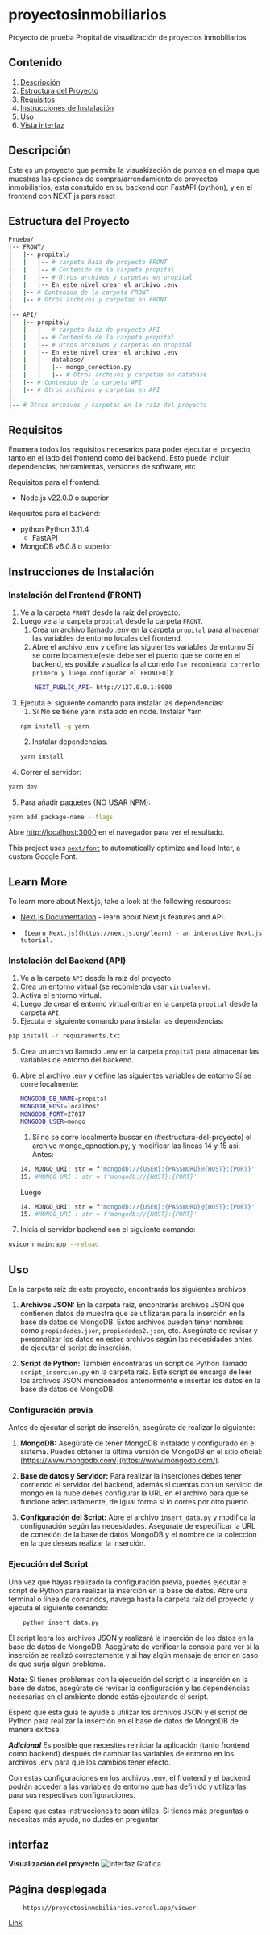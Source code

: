 # proyectosinmobiliarios
Proyecto de prueba Propital de visualización de proyectos inmobiliarios

## Contenido

1. [Descripción](#descripción)
2. [Estructura del Proyecto](#estructura-del-proyecto)
3. [Requisitos](#requisitos)
4. [Instrucciones de Instalación](#instrucciones-de-instalación)
5. [Uso](#uso)
6. [Vista interfaz](#interfaz)


## Descripción

Este es un proyecto que permite la visuakización de puntos en el mapa que muestras las opciones de compra/arrendamiento de proyectos inmobiliarios, esta constuido en su backend con FastAPI (python), y en el frontend con NEXT js para react

## Estructura del Proyecto
```bash
Prueba/
|-- FRONT/
|   |-- propital/
|   |   |-- # carpeta Raíz de proyecto FRONT
|   |   |-- # Contenido de la carpeta propital
|   |   |-- # Otros archivos y carpetas en propital
|   |   |-- En este nivel crear el archivo .env
|   |-- # Contenido de la carpeta FRONT
|   |-- # Otros archivos y carpetas en FRONT
|
|-- API/
|   |-- propital/
|   |   |-- # carpeta Raíz de proyecto API
|   |   |-- # Contenido de la carpeta propital
|   |   |-- # Otros archivos y carpetas en propital
|   |   |-- En este nivel crear el archivo .env
|   |   |-- database/
|   |   |   |-- mongo_conection.py
|   |   |   |-- # Otros archivos y carpetas en database
|   |-- # Contenido de la carpeta API
|   |-- # Otros archivos y carpetas en API
|
|-- # Otros archivos y carpetas en la raíz del proyecto

```


## Requisitos

Enumera todos los requisitos necesarios para poder ejecutar el proyecto, tanto en el lado del frontend como del backend. Esto puede incluir dependencias, herramientas, versiones de software, etc.

Requisitos para el frontend:
- Node.js v22.0.0 o superior

Requisitos para el backend:
- python Python 3.11.4
    - FastAPI
- MongoDB v6.0.8 o superior

## Instrucciones de Instalación

### Instalación del Frontend (FRONT)

1. Ve a la carpeta `FRONT` desde la raíz del proyecto.
2. Luego ve a la carpeta `propital` desde la carpeta `FRONT`.
    1. Crea un archivo llamado .env en la carpeta `propital` para almacenar las variables de entorno locales del frontend.
    2. Abre el archivo .env y define las siguientes variables de entorno Sí se corre localmente(este debe ser el puerto que se corre en el backend, es posible visualizarla al correrlo `[se recomienda correrlo primero y luego configurar el FRONTED]`):
    ```bash 
        NEXT_PUBLIC_API= http://127.0.0.1:8000
    ```
3. Ejecuta el siguiente comando para instalar las dependencias:
    1. Si No se tiene yarn instalado en node. Instalar Yarn
    ```bash
    npm install -g yarn
    ```
    2. Instalar dependencias.
    ```bash
    yarn install 
    ```
4. Correr el servidor:

```bash
yarn dev
```

5. Para añadir paquetes (NO USAR NPM):

```bash
yarn add package-name --flags
```


Abre [http://localhost:3000](http://localhost:3000) en el navegador para ver el resultado.

This project uses [`next/font`](https://nextjs.org/docs/basic-features/font-optimization) to automatically optimize and load Inter, a custom Google Font.

## Learn More

To learn more about Next.js, take a look at the following resources:

-   [Next.js Documentation](https://nextjs.org/docs) - learn about Next.js features and API.
-      [Learn Next.js](https://nextjs.org/learn) - an interactive Next.js tutorial.

### Instalación del Backend (API)

1. Ve a la carpeta `API` desde la raíz del proyecto.
2. Crea un entorno virtual (se recomienda usar `virtualenv`).
3. Activa el entorno virtual.
4. Luego de crear el entorno virtual entrar en la carpeta `propital` desde la carpeta `API`.
5. Ejecuta el siguiente comando para instalar las dependencias:

```bash
pip install -r requirements.txt
```

5. Crea un archivo llamado `.env` en la carpeta `propital` para almacenar las variables de entorno del backend.
6. Abre el archivo .env y define las siguientes variables de entorno Sí se corre localmente:
    ```bash 
    MONGODB_DB_NAME=propital
    MONGODB_HOST=localhost
    MONGODB_PORT=27017
    MONGODB_USER=mongo
    ```
    1. Sí no se corre localmente buscar en (#estructura-del-proyecto) el archivo mongo_cpnection.py, y modificar las lineas 14 y 15
    asi:
    Antes:
    ```bash
    14. MONGO_URI: str = f'mongodb://{USER}:{PASSWORD}@{HOST}:{PORT}'
    15. #MONGO_URI : str = f'mongodb://{HOST}:{PORT}'

    ```
    Luego
    ```bash
    14. MONGO_URI: str = f'mongodb://{USER}:{PASSWORD}@{HOST}:{PORT}'
    15. #MONGO_URI : str = f'mongodb://{HOST}:{PORT}'

    ```



7. Inicia el servidor backend con el siguiente comando:

```bash
uvicorn main:app --reload
```


## Uso

En la carpeta raíz de este proyecto, encontrarás los siguientes archivos:

1. **Archivos JSON:** En la carpeta raíz, encontrarás archivos JSON que contienen datos de muestra que se utilizarán para la inserción en la base de datos de MongoDB. Estos archivos pueden tener nombres como `propiedades.json`, `propiedades2.json`, etc. Asegúrate de revisar y personalizar los datos en estos archivos según las necesidades antes de ejecutar el script de inserción.

2. **Script de Python:** También encontrarás un script de Python llamado `script_inserción.py` en la carpeta raíz. Este script se encarga de leer los archivos JSON mencionados anteriormente e insertar los datos en la base de datos de MongoDB.

### Configuración previa

Antes de ejecutar el script de inserción, asegúrate de realizar lo siguiente:

1. **MongoDB:** Asegúrate de tener MongoDB instalado y configurado en el sistema. Puedes obtener la última versión de MongoDB en el sitio oficial: [https://www.mongodb.com/](https://www.mongodb.com/).

2. **Base de datos y Servidor:** Para realizar la inserciones debes tener corriendo el servidor del backend, además si cuentas con un servicio de mongo en la nube debes configurar la URL en el archivo para que se funcione adecuadamente, de igual forma si lo corres por otro puerto.

3. **Configuración del Script:** Abre el archivo `insert_data.py` y modifica la configuración según las necesidades. Asegúrate de especificar la URL de conexión de la base de datos MongoDB y el nombre de la colección en la que deseas realizar la inserción.

### Ejecución del Script

Una vez que hayas realizado la configuración previa, puedes ejecutar el script de Python para realizar la inserción en la base de datos. Abre una terminal o línea de comandos, navega hasta la carpeta raíz del proyecto y ejecuta el siguiente comando:

```bash
    python insert_data.py
```


El script leerá los archivos JSON y realizará la inserción de los datos en la base de datos de MongoDB. Asegúrate de verificar la consola para ver si la inserción se realizó correctamente y si hay algún mensaje de error en caso de que surja algún problema.

**Nota:** Si tienes problemas con la ejecución del script o la inserción en la base de datos, asegúrate de revisar la configuración y las dependencias necesarias en el ambiente donde estás ejecutando el script.

Espero que esta guía te ayude a utilizar los archivos JSON y el script de Python para realizar la inserción en el base de datos de MongoDB de manera exitosa.

***Adicional***
Es posible que necesites reiniciar la aplicación (tanto frontend como backend) después de cambiar las variables de entorno en los archivos .env para que los cambios tener efecto.

Con estas configuraciones en los archivos .env, el frontend y el backend podrán acceder a las variables de entorno que has definido y utilizarlas para sus respectivas configuraciones. 

Espero que estas instrucciones te sean útiles. Si tienes más preguntas o necesitas más ayuda, no dudes en preguntar


## interfaz
****Visualización del proyecto****
![interfaz Gráfica](images/interfaz.png)

## Página desplegada
```
    https://proyectosinmobiliarios.vercel.app/viewer
````
[Link](https://proyectosinmobiliarios.vercel.app/viewer)


